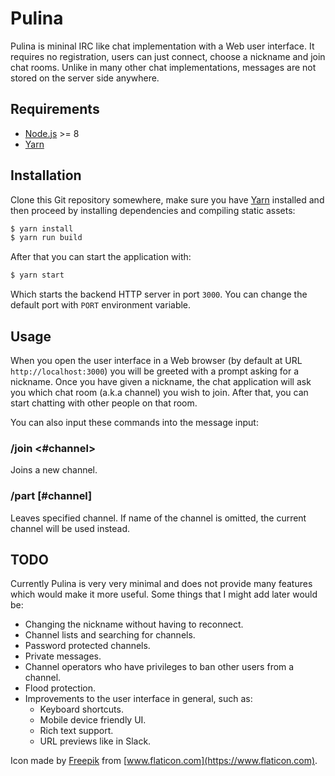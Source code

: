 # Pulina

Pulina is mininal IRC like chat implementation with a Web user interface. It
requires no registration, users can just connect, choose a nickname and join
chat rooms. Unlike in many other chat implementations, messages are not stored
on the server side anywhere.

## Requirements

* [Node.js] >= 8
* [Yarn]

## Installation

Clone this Git repository somewhere, make sure you have [Yarn] installed and
then proceed by installing dependencies and compiling static assets:

```bash
$ yarn install
$ yarn run build
```

After that you can start the application with:

```bash
$ yarn start
```

Which starts the backend HTTP server in port `3000`. You can change the default
port with `PORT` environment variable.

## Usage

When you open the user interface in a Web browser (by default at URL
`http://localhost:3000`) you will be greeted with a prompt asking for a
nickname. Once you have given a nickname, the chat application will ask you
which chat room (a.k.a channel) you wish to join. After that, you can start
chatting with other people on that room.

You can also input these commands into the message input:

### /join <#channel>

Joins a new channel.

### /part [#channel]

Leaves specified channel. If name of the channel is omitted, the current
channel will be used instead.

## TODO

Currently Pulina is very very minimal and does not provide many features which
would make it more useful. Some things that I might add later would be:

* Changing the nickname without having to reconnect.
* Channel lists and searching for channels.
* Password protected channels.
* Private messages.
* Channel operators who have privileges to ban other users from a channel.
* Flood protection.
* Improvements to the user interface in general, such as:
  * Keyboard shortcuts.
  * Mobile device friendly UI.
  * Rich text support.
  * URL previews like in Slack.

Icon made by [Freepik] from [www.flaticon.com](https://www.flaticon.com).

[Node.js]: https://nodejs.org
[Yarn]: https://yarnpkg.com
[Freepik]: https://www.freepik.com/
